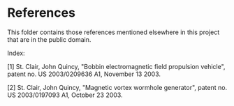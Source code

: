 # References
This folder contains those references mentioned elsewhere in this project that are in the public domain.

Index:

[1] St. Clair, John Quincy, "Bobbin electromagnetic field propulsion vehicle", patent no. US 2003/0209636 A1, November 13 2003.

[2] St. Clair, John Quincy, "Magnetic vortex wormhole generator", patent no. US 2003/0197093 A1, October 23 2003.
